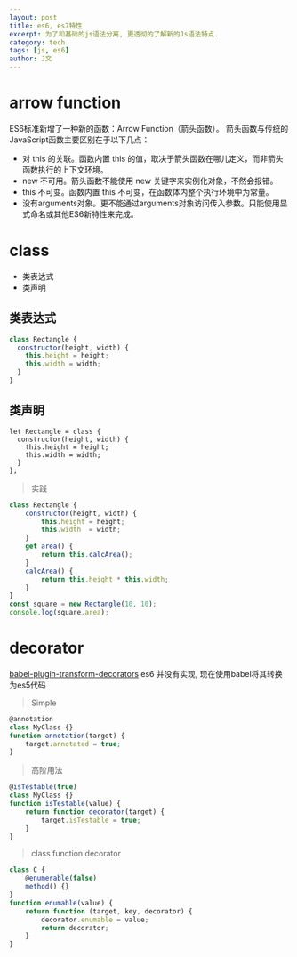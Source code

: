 ```yaml
---
layout: post
title: es6, es7特性
excerpt: 为了和基础的js语法分离, 更透彻的了解新的Js语法特点.
category: tech
tags: [js, es6]
author: J文
---
```


# arrow function
ES6标准新增了一种新的函数：Arrow Function（箭头函数）。
箭头函数与传统的JavaScript函数主要区别在于以下几点：

* 对 this 的关联。函数内置 this 的值，取决于箭头函数在哪儿定义，而非箭头函数执行的上下文环境。
* new 不可用。箭头函数不能使用 new 关键字来实例化对象，不然会报错。
* this 不可变。函数内置 this 不可变，在函数体内整个执行环境中为常量。
* 没有arguments对象。更不能通过arguments对象访问传入参数。只能使用显式命名或其他ES6新特性来完成。

# class
- 类表达式
- 类声明

## 类表达式
```javascript
class Rectangle {
  constructor(height, width) {
    this.height = height;
    this.width = width;
  }
}
```

## 类声明
```
let Rectangle = class {
  constructor(height, width) {
    this.height = height;
    this.width = width;
  }
};
```

> 实践
```javascript
class Rectangle {
    constructor(height, width) {
        this.height = height;
        this.width  = width;
    }
    get area() {
        return this.calcArea();
    }
    calcArea() {
        return this.height * this.width;
    }
}
const square = new Rectangle(10, 10);
console.log(square.area);
```

# decorator
[babel-plugin-transform-decorators](https://www.npmjs.com/package/babel-plugin-transform-decorators)
es6 并没有实现, 现在使用babel将其转换为es5代码
>Simple
```javascript
@annotation
class MyClass {}
function annotation(target) {
    target.annotated = true;
}
```

> 高阶用法
```javascript
@isTestable(true)
class MyClass {}
function isTestable(value) {
    return function decorator(target) {
        target.isTestable = true;
    }
}
```

> class function decorator
```javascript
class C {
    @enumerable(false)
    method() {}
}
function enumable(value) {
    return function (target, key, decorator) {
        decorator.enumable = value;
        return decorator;
    }
}
```


